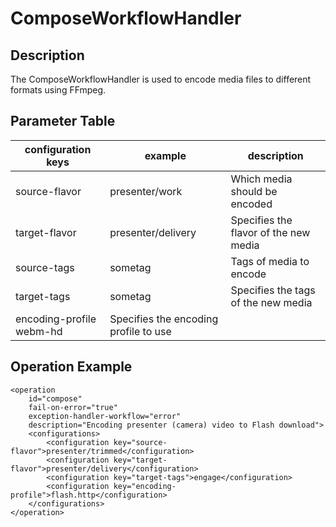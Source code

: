 # ComposeWorkflowHandler

## Description
The ComposeWorkflowHandler is used to encode media files to different formats using FFmpeg.

## Parameter Table

|configuration keys|example|description|
|------------------|-------|-----------|
|source-flavor|presenter/work|Which media should be encoded|
|target-flavor |presenter/delivery|Specifies the flavor of the new media|
|source-tags|	sometag	|Tags of media to encode	 |
|target-tags|	sometag	|Specifies the tags of the new media |
|encoding-profile	webm-hd	|Specifies the encoding profile to use |
	 
 
## Operation Example

    <operation
        id="compose"
        fail-on-error="true"
        exception-handler-workflow="error"
        description="Encoding presenter (camera) video to Flash download">
        <configurations>
            <configuration key="source-flavor">presenter/trimmed</configuration>
            <configuration key="target-flavor">presenter/delivery</configuration>
            <configuration key="target-tags">engage</configuration>
            <configuration key="encoding-profile">flash.http</configuration>
        </configurations>
    </operation>
